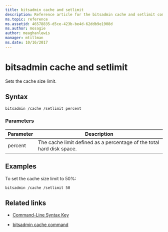 ```yaml
---
title: bitsadmin cache and setlimit
description: Reference article for the bitsadmin cache and setlimit command, which sets the cache size limit.
ms.topic: reference
ms.assetid: 46578835-d5ce-423b-be4d-62ddb9e1908d
ms.author: mosagie
author: meaghanlewis
manager: mtillman
ms.date: 10/16/2017
---
```


# bitsadmin cache and setlimit

Sets the cache size limit.

## Syntax

```
bitsadmin /cache /setlimit percent
```

### Parameters

| Parameter | Description |
| -------------- | -------------- |
| percent | The cache limit defined as a percentage of the total hard disk space. |

## Examples

To set the cache size limit to 50%:

```
bitsadmin /cache /setlimit 50
```

## Related links

- [Command-Line Syntax Key](command-line-syntax-key.md)

- [bitsadmin cache command](bitsadmin-cache.md)
